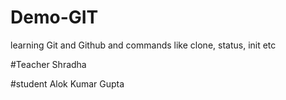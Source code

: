 # Demo-GIT
learning Git and Github and commands like clone, status, init etc

#Teacher 
Shradha 

#student 
Alok Kumar Gupta